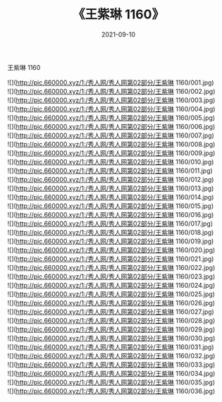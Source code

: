 ﻿---
layout: post
title:  《王紫琳 1160》
date:   2021-09-10
img: http://pic.660000.xyz/1:/秀人网/秀人网第02部分/王紫琳 1160/000.jpg
categories: [美女, 清纯, 唯美]
---

王紫琳 1160

  ![](http://pic.660000.xyz/1:/秀人网/秀人网第02部分/王紫琳 1160/001.jpg) <br> ![](http://pic.660000.xyz/1:/秀人网/秀人网第02部分/王紫琳 1160/002.jpg) <br> ![](http://pic.660000.xyz/1:/秀人网/秀人网第02部分/王紫琳 1160/003.jpg) <br> ![](http://pic.660000.xyz/1:/秀人网/秀人网第02部分/王紫琳 1160/004.jpg) <br> ![](http://pic.660000.xyz/1:/秀人网/秀人网第02部分/王紫琳 1160/005.jpg) <br> ![](http://pic.660000.xyz/1:/秀人网/秀人网第02部分/王紫琳 1160/006.jpg) <br> ![](http://pic.660000.xyz/1:/秀人网/秀人网第02部分/王紫琳 1160/007.jpg) <br> ![](http://pic.660000.xyz/1:/秀人网/秀人网第02部分/王紫琳 1160/008.jpg) <br> ![](http://pic.660000.xyz/1:/秀人网/秀人网第02部分/王紫琳 1160/009.jpg) <br> ![](http://pic.660000.xyz/1:/秀人网/秀人网第02部分/王紫琳 1160/010.jpg) <br> ![](http://pic.660000.xyz/1:/秀人网/秀人网第02部分/王紫琳 1160/011.jpg) <br> ![](http://pic.660000.xyz/1:/秀人网/秀人网第02部分/王紫琳 1160/012.jpg) <br> ![](http://pic.660000.xyz/1:/秀人网/秀人网第02部分/王紫琳 1160/013.jpg) <br> ![](http://pic.660000.xyz/1:/秀人网/秀人网第02部分/王紫琳 1160/014.jpg) <br> ![](http://pic.660000.xyz/1:/秀人网/秀人网第02部分/王紫琳 1160/015.jpg) <br> ![](http://pic.660000.xyz/1:/秀人网/秀人网第02部分/王紫琳 1160/016.jpg) <br> ![](http://pic.660000.xyz/1:/秀人网/秀人网第02部分/王紫琳 1160/017.jpg) <br> ![](http://pic.660000.xyz/1:/秀人网/秀人网第02部分/王紫琳 1160/018.jpg) <br> ![](http://pic.660000.xyz/1:/秀人网/秀人网第02部分/王紫琳 1160/019.jpg) <br> ![](http://pic.660000.xyz/1:/秀人网/秀人网第02部分/王紫琳 1160/020.jpg) <br> ![](http://pic.660000.xyz/1:/秀人网/秀人网第02部分/王紫琳 1160/021.jpg) <br> ![](http://pic.660000.xyz/1:/秀人网/秀人网第02部分/王紫琳 1160/022.jpg) <br> ![](http://pic.660000.xyz/1:/秀人网/秀人网第02部分/王紫琳 1160/023.jpg) <br> ![](http://pic.660000.xyz/1:/秀人网/秀人网第02部分/王紫琳 1160/024.jpg) <br> ![](http://pic.660000.xyz/1:/秀人网/秀人网第02部分/王紫琳 1160/025.jpg) <br> ![](http://pic.660000.xyz/1:/秀人网/秀人网第02部分/王紫琳 1160/026.jpg) <br> ![](http://pic.660000.xyz/1:/秀人网/秀人网第02部分/王紫琳 1160/027.jpg) <br> ![](http://pic.660000.xyz/1:/秀人网/秀人网第02部分/王紫琳 1160/028.jpg) <br> ![](http://pic.660000.xyz/1:/秀人网/秀人网第02部分/王紫琳 1160/029.jpg) <br> ![](http://pic.660000.xyz/1:/秀人网/秀人网第02部分/王紫琳 1160/030.jpg) <br> ![](http://pic.660000.xyz/1:/秀人网/秀人网第02部分/王紫琳 1160/031.jpg) <br> ![](http://pic.660000.xyz/1:/秀人网/秀人网第02部分/王紫琳 1160/032.jpg) <br> ![](http://pic.660000.xyz/1:/秀人网/秀人网第02部分/王紫琳 1160/033.jpg) <br> ![](http://pic.660000.xyz/1:/秀人网/秀人网第02部分/王紫琳 1160/034.jpg) <br> ![](http://pic.660000.xyz/1:/秀人网/秀人网第02部分/王紫琳 1160/035.jpg) <br> ![](http://pic.660000.xyz/1:/秀人网/秀人网第02部分/王紫琳 1160/036.jpg) <br>